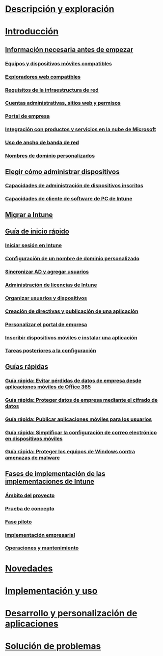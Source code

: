 # [Descripción y exploración](/intune/understand-explore/introduction-to-microsoft-intune)

# [Introducción](what-to-know-before-you-start-microsoft-intune.md)
## [Información necesaria antes de empezar](what-to-know-before-you-start-microsoft-intune.md)
### [Equipos y dispositivos móviles compatibles](supported-mobile-devices-and-computers.md)
### [Exploradores web compatibles](supported-web-browsers.md)
### [Requisitos de la infraestructura de red](network-infrastructure-requirements-for-microsoft-intune.md)
### [Cuentas administrativas, sitios web y permisos](administrative-accounts-websites-perms.md)
### [Portal de empresa](microsoft-intune-company-portal.md)
### [Integración con productos y servicios en la nube de Microsoft](integration-with-cloud-services.md)
### [Uso de ancho de banda de red](network-bandwidth-use.md)
### [Nombres de dominio personalizados](domain-names-for-microsoft-intune.md)

## [Elegir cómo administrar dispositivos](choose-how-to-manage-devices.md)
### [Capacidades de administración de dispositivos inscritos](mobile-device-management-capabilities-in-microsoft-intune.md)
### [Capacidades de cliente de software de PC de Intune](windows-pc-management-capabilities-in-microsoft-intune.md)

## [Migrar a Intune](migrate-to-intune.md)

## [Guía de inicio rápido](start-with-a-paid-subscription-to-microsoft-intune.md)
### [Iniciar sesión en Intune](start-with-a-paid-subscription-to-microsoft-intune-step-1.md)
### [Configuración de un nombre de dominio personalizado](start-with-a-paid-subscription-to-microsoft-intune-step-2.md)
### [Sincronizar AD y agregar usuarios](start-with-a-paid-subscription-to-microsoft-intune-step-3.md)
### [Administración de licencias de Intune](start-with-a-paid-subscription-to-microsoft-intune-step-4.md)
### [Organizar usuarios y dispositivos](start-with-a-paid-subscription-to-microsoft-intune-step-5.md)
### [Creación de directivas y publicación de una aplicación](start-with-a-paid-subscription-to-microsoft-intune-step-6.md)
### [Personalizar el portal de empresa](start-with-a-paid-subscription-to-microsoft-intune-step-7.md)
### [Inscribir dispositivos móviles e instalar una aplicación](start-with-a-paid-subscription-to-microsoft-intune-step-8.md)
### [Tareas posteriores a la configuración](post-configuration-tasks.md)

## [Guías rápidas](prevent-company-data-leaks-from-Office-365-mobile-apps.md)
### [Guía rápida: Evitar pérdidas de datos de empresa desde aplicaciones móviles de Office 365](prevent-company-data-leaks-from-Office-365-mobile-apps.md)
### [Guía rápida: Proteger datos de empresa mediante el cifrado de datos](protect-data-encryption.md)
### [Guía rápida: Publicar aplicaciones móviles para los usuarios](publish-mobile-apps-to-users.md)
### [Guía rápida: Simplificar la configuración de correo electrónico en dispositivos móviles](simplify-email-configuration-on-mobile-devices.md)
### [Guía rápida: Proteger los equipos de Windows contra amenazas de malware](protect-pcs-against-malware-threats.md)

## [Fases de implementación de las implementaciones de Intune](rollout-phases-for-microsoft-intune-deployment.md)
### [Ámbito del proyecto](project-scope.md)
### [Prueba de concepto](proof-of-concept.md)
### [Fase piloto](pilot.md)
### [Implementación empresarial](enterprise-rollout.md)
### [Operaciones y mantenimiento](operations-and-maintenance.md)

<!-- # [Plan and Design](/intune/plan-design/ways-to-do-enterprise-mobility) -->
# [Novedades](/intune/whats-new/whats-new-in-microsoft-intune)
# [Implementación y uso](/intune/deploy-use/overview-of-device-and-app-lifecycles-in-microsoft-intune)
# [Desarrollo y personalización de aplicaciones](/intune/develop/intune-app-sdk)
# [Solución de problemas](/intune/troubleshoot/general-troubleshooting-tips-for-microsoft-intune)


<!--HONumber=Oct16_HO3-->


